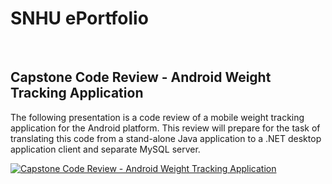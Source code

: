 # SNHU ePortfolio
&nbsp;
&nbsp;
## Capstone Code Review - Android Weight Tracking Application
The following presentation is a code review of a mobile weight tracking application for the Android platform.  This review will prepare for the task of translating this code from a stand-alone Java application to a .NET desktop application client and separate MySQL server.

[![Capstone Code Review - Android Weight Tracking Application](https://img.youtube.com/vi/pcUr7N70PUY/hqdefault.jpg)](https://www.youtube.com/watch?v=pcUr7N70PUY)

